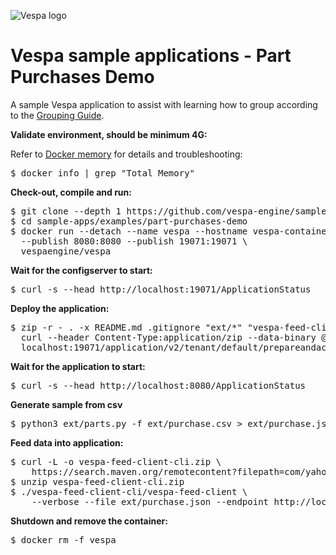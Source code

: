 <!-- Copyright Yahoo. Licensed under the terms of the Apache 2.0 license. See LICENSE in the project root. -->

![Vespa logo](https://vespa.ai/assets/vespa-logo-color.png)

# Vespa sample applications - Part Purchases Demo

A sample Vespa application to assist with learning how to group according to the
[Grouping Guide](https://docs.vespa.ai/en/grouping.html).

**Validate environment, should be minimum 4G:**

Refer to [Docker memory](https://docs.vespa.ai/en/operations/docker-containers.html#memory)
for details and troubleshooting:
<pre>
$ docker info | grep "Total Memory"
</pre>


**Check-out, compile and run:**

<pre data-test="exec">
$ git clone --depth 1 https://github.com/vespa-engine/sample-apps.git
$ cd sample-apps/examples/part-purchases-demo
$ docker run --detach --name vespa --hostname vespa-container \
  --publish 8080:8080 --publish 19071:19071 \
  vespaengine/vespa
</pre>


**Wait for the configserver to start:**

<pre data-test="exec" data-test-wait-for="200 OK">
$ curl -s --head http://localhost:19071/ApplicationStatus
</pre>


**Deploy the application:**

<pre data-test="exec" data-test-assert-contains="prepared and activated.">
$ zip -r - . -x README.md .gitignore "ext/*" "vespa-feed-client-cli/*" | \
  curl --header Content-Type:application/zip --data-binary @- \
  localhost:19071/application/v2/tenant/default/prepareandactivate
</pre>


**Wait for the application to start:**

<pre data-test="exec" data-test-wait-for="200 OK">
$ curl -s --head http://localhost:8080/ApplicationStatus
</pre>


**Generate sample from csv**

<pre>
$ python3 ext/parts.py -f ext/purchase.csv > ext/purchase.json
</pre>


**Feed data into application:**

<pre data-test="exec">
$ curl -L -o vespa-feed-client-cli.zip \
    https://search.maven.org/remotecontent?filepath=com/yahoo/vespa/vespa-feed-client-cli/7.585.20/vespa-feed-client-cli-7.585.20-zip.zip
$ unzip vespa-feed-client-cli.zip
$ ./vespa-feed-client-cli/vespa-feed-client \
    --verbose --file ext/purchase.json --endpoint http://localhost:8080
</pre>


**Shutdown and remove the container:**

<pre data-test="after">
$ docker rm -f vespa
</pre>
